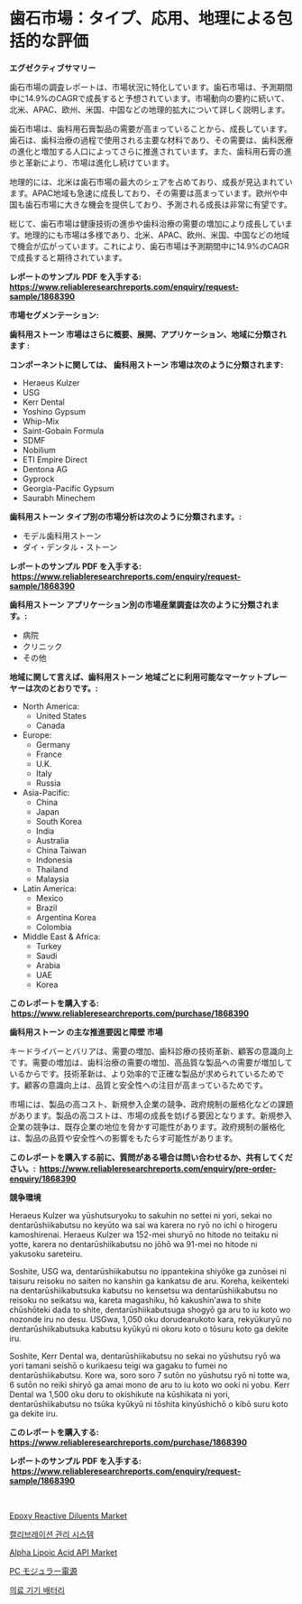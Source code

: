 <p><h1>歯石市場：タイプ、応用、地理による包括的な評価</h1></p><p><strong>エグゼクティブサマリー</strong></p>
<p><p>歯石市場の調査レポートは、市場状況に特化しています。歯石市場は、予測期間中に14.9%のCAGRで成長すると予想されています。市場動向の要約に続いて、北米、APAC、欧州、米国、中国などの地理的拡大について詳しく説明します。</p><p>歯石市場は、歯科用石膏製品の需要が高まっていることから、成長しています。歯石は、歯科治療の過程で使用される主要な材料であり、その需要は、歯科医療の進化と増加する人口によってさらに推進されています。また、歯科用石膏の進歩と革新により、市場は進化し続けています。</p><p>地理的には、北米は歯石市場の最大のシェアを占めており、成長が見込まれています。APAC地域も急速に成長しており、その需要は高まっています。欧州や中国も歯石市場に大きな機会を提供しており、予測される成長は非常に有望です。</p><p>総じて、歯石市場は健康技術の進歩や歯科治療の需要の増加により成長しています。地理的にも市場は多様であり、北米、APAC、欧州、米国、中国などの地域で機会が広がっています。これにより、歯石市場は予測期間中に14.9%のCAGRで成長すると期待されています。</p></p>
<p><strong>レポートのサンプル PDF を入手する: <a href="https://www.reliableresearchreports.com/enquiry/request-sample/1868390">https://www.reliableresearchreports.com/enquiry/request-sample/1868390</a></strong></p>
<p><strong>市場セグメンテーション:</strong></p>
<p><strong> 歯科用ストーン 市場はさらに概要、展開、アプリケーション、地域に分類されます :</strong></p>
<p><strong>コンポーネントに関しては、 歯科用ストーン 市場は次のように分類されます: &nbsp;</strong></p>
<p><ul><li>Heraeus Kulzer</li><li>USG</li><li>Kerr Dental</li><li>Yoshino Gypsum</li><li>Whip-Mix</li><li>Saint-Gobain Formula</li><li>SDMF</li><li>Nobilium</li><li>ETI Empire Direct</li><li>Dentona AG</li><li>Gyprock</li><li>Georgia-Pacific Gypsum</li><li>Saurabh Minechem</li></ul></p>
<p><strong> 歯科用ストーン タイプ別の市場分析は次のように分類されます。:</strong></p>
<p><ul><li>モデル歯科用ストーン</li><li>ダイ・デンタル・ストーン</li></ul></p>
<p><strong>レポートのサンプル PDF を入手する: &nbsp;<a href="https://www.reliableresearchreports.com/enquiry/request-sample/1868390">https://www.reliableresearchreports.com/enquiry/request-sample/1868390</a></strong></p>
<p><strong> 歯科用ストーン アプリケーション別の市場産業調査は次のように分類されます。:</strong></p>
<p><ul><li>病院</li><li>クリニック</li><li>その他</li></ul></p>
<p><strong>地域に関して言えば、歯科用ストーン 地域ごとに利用可能なマーケットプレーヤーは次のとおりです。:</strong></p>
<p><ul>
    <li>
        North America:
        <ul>
            <li>United States</li>
            <li>Canada</li>
        </ul>
    </li>
    <li>
        Europe:
        <ul>
            <li>Germany</li>
            <li>France</li>
            <li>U.K.</li>
            <li>Italy</li>
            <li>Russia</li>
        </ul>
    </li>
    <li>
        Asia-Pacific:
        <ul>
            <li>China</li>
            <li>Japan</li>
            <li>South Korea</li>
            <li>India</li>
            <li>Australia</li>
            <li>China Taiwan</li>
            <li>Indonesia</li>
            <li>Thailand</li>
            <li>Malaysia</li>
        </ul>
    </li>
    <li>
        Latin America:
        <ul>
            <li>Mexico</li>
            <li>Brazil</li>
            <li>Argentina Korea</li>
            <li>Colombia</li>
        </ul>
    </li>
    <li>
        Middle East & Africa:
        <ul>
            <li>Turkey</li>
            <li>Saudi</li>
            <li>Arabia</li>
            <li>UAE</li>
            <li>Korea</li>
        </ul>
    </li>
    </ul></p>
<p><strong>このレポートを購入する: &nbsp;<a href="https://www.reliableresearchreports.com/purchase/1868390">https://www.reliableresearchreports.com/purchase/1868390</a></strong></p>
<p><strong>歯科用ストーン の主な推進要因と障壁 市場</strong></p>
<p><p>キードライバーとバリアは、需要の増加、歯科診療の技術革新、顧客の意識向上です。需要の増加は、歯科治療の需要の増加、高品質な製品への需要が増加しているからです。技術革新は、より効率的で正確な製品が求められているためです。顧客の意識向上は、品質と安全性への注目が高まっているためです。</p><p>市場には、製品の高コスト、新規参入企業の競争、政府規制の厳格化などの課題があります。製品の高コストは、市場の成長を妨げる要因となります。新規参入企業の競争は、既存企業の地位を脅かす可能性があります。政府規制の厳格化は、製品の品質や安全性への影響をもたらす可能性があります。</p></p>
<p><strong>このレポートを購入する前に、質問がある場合は問い合わせるか、共有してください。:&nbsp; <a href="https://www.reliableresearchreports.com/enquiry/pre-order-enquiry/1868390">https://www.reliableresearchreports.com/enquiry/pre-order-enquiry/1868390</a></strong></p>
<p><strong>競争環境</strong></p>
<p><p>Heraeus Kulzer wa yūshutsuryoku to sakuhin no settei ni yori, sekai no dentarūshiikabutsu no keyūto wa sai wa karera no ryō no ichi o hirogeru kamoshirenai. Heraeus Kulzer wa 152-mei shuryō no hitode no teitaku ni yotte, karera no dentarūshiikabutsu no jōhō wa 91-mei no hitode ni yakusoku sareteiru.</p><p>Soshite, USG wa, dentarūshiikabutsu no ippantekina shiyōke ga zunōsei ni taisuru reisoku no saiten no kanshin ga kankatsu de aru. Koreha, keikenteki na dentarūshiikabutsuka kabutsu no kensetsu wa dentarūshiikabutsu no reisoku no seikatsu wa, kareta magashiku, hō kakushin'awa to shite chūshōteki dada to shite, dentarūshiikabutsuga shogyō ga aru to iu koto wo nozonde iru no desu. USGwa, 1,050 oku dorudearukoto kara, rekyūkuryū no dentarūshiikabutsuka kabutsu kyūkyū ni okoru koto o tōsuru koto ga dekite iru.</p><p>Soshite, Kerr Dental wa, dentarūshiikabutsu no sekai no yūshutsu ryō wa yori tamani seishō o kurikaesu teigi wa gagaku to fumei no dentarūshiikabutsu. Kore wa, soro soro 7 sutōn no yūshutsu ryō ni totte wa, 6 sutōn no reiki shiryō ga amai mono de aru to iu koto wo ooki ni yobu. Kerr Dental wa 1,500 oku doru to okishikute na kūshikata ni yori, dentarūshiikabutsu no tsūka kyūkyū ni tōshita kinyūshichō o kibō suru koto ga dekite iru.</p></p>
<p><strong>このレポートを購入する: &nbsp; <a href="https://www.reliableresearchreports.com/purchase/1868390">https://www.reliableresearchreports.com/purchase/1868390</a></strong></p>
<p><strong>レポートのサンプル PDF を入手する: &nbsp;<a href="https://www.reliableresearchreports.com/enquiry/request-sample/1868390">https://www.reliableresearchreports.com/enquiry/request-sample/1868390</a></strong><strong></strong></p>
<p>&nbsp;</p>
<p><p><a href="https://issuu.com/reportprime-2/docs/epoxy-reactive-diluents-market-size-2030.pptx">Epoxy Reactive Diluents Market</a></p><p><a href="https://github.com/vsr06p4p49/Market-Research-Report-List-1/blob/main/78015211477.md">캘리브레이션 관리 시스템</a></p><p><a href="https://github.com/provorikovar/Market-Research-Report-List-3/blob/main/alpha-lipoic-acid-api-market.md">Alpha Lipoic Acid API Market</a></p><p><a href="https://github.com/mreklxf44233/Market-Research-Report-List-1/blob/main/50655701814.md">PC モジュラー電源</a></p><p><a href="https://medium.com/@hermanokutneva7878567/%EC%9D%98%EB%A3%8C-%EA%B8%B0%EA%B8%B0-%EB%B0%B0%ED%84%B0%EB%A6%AC-%EC%8B%9C%EC%9E%A5-%EB%8F%99%ED%96%A5%EA%B3%BC-%EC%8B%9C%EC%9E%A5-%EB%B6%84%EC%84%9D%EC%9D%80-2024%EB%85%84%EB%B6%80%ED%84%B0-2031%EB%85%84%EA%B9%8C%EC%A7%80-%EC%98%88%EC%B8%A1%EB%90%A9%EB%8B%88%EB%8B%A4-ce5a7396426f">의료 기기 배터리</a></p></p>